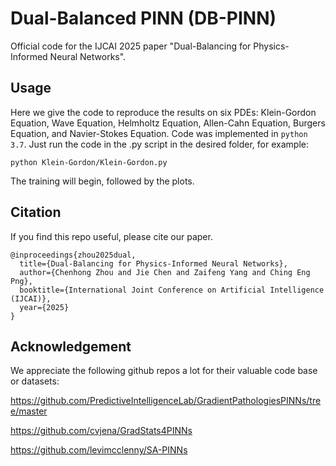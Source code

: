 # Dual-Balanced PINN (DB-PINN) 
Official code for the IJCAI 2025 paper "Dual-Balancing for Physics-Informed Neural Networks".



## Usage

Here we give the code to reproduce the results on six PDEs: Klein-Gordon Equation, Wave Equation, Helmholtz Equation, Allen-Cahn Equation, Burgers Equation, and Navier-Stokes Equation. Code was implemented in `python 3.7`. Just run the code in the .py script in the desired folder, for example:

```
python Klein-Gordon/Klein-Gordon.py
```

The training will begin, followed by the plots.



## Citation

If you find this repo useful, please cite our paper. 

```
@inproceedings{zhou2025dual,
  title={Dual-Balancing for Physics-Informed Neural Networks},
  author={Chenhong Zhou and Jie Chen and Zaifeng Yang and Ching Eng Png},
  booktitle={International Joint Conference on Artificial Intelligence (IJCAI)},
  year={2025}
}
```


## Acknowledgement

We appreciate the following github repos a lot for their valuable code base or datasets:

https://github.com/PredictiveIntelligenceLab/GradientPathologiesPINNs/tree/master

https://github.com/cvjena/GradStats4PINNs

https://github.com/levimcclenny/SA-PINNs

